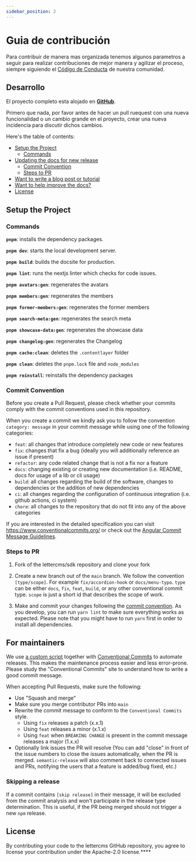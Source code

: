 ```yaml
---
sidebar_position: 2
---
```


# Guia de contribución

Para contribuir de manera mas organizada tenemos algunos parametros a seguir para realizar contribuciones de mejor manera y agilizar el proceso, siempre siguiendo el [Código de Conducta](.) de nuestra comunidad.

## Desarrollo

El proyecto completo esta alojado en **[GitHub](https://github.com/lettercms)**. 

Primero que nada, por favor antes de hacer un pull ruequest con una nueva funcionalidad o un cambio grande en el proyecto, crear una nueva incidencia para discutir dichos cambios.



Here's the table of contents:
- [Setup the Project](#setup-the-project)
  - [Commands](#commands)
- [Updating the docs for new release](#updating-the-docs-for-new-release)
  - [Commit Convention](#commit-convention)
  - [Steps to PR](#steps-to-pr)
- [Want to write a blog post or tutorial](#want-to-write-a-blog-post-or-tutorial)
- [Want to help improve the docs?](#want-to-help-improve-the-docs)
- [License](#license)

## Setup the Project


### Commands

**`pnpm`**: installs the dependency packages.

**`pnpm dev`**: starts the local development server.

**`pnpm build`**: builds the docsite for production.

**`pnpm lint`**: runs the nextjs linter which checks for code issues.

**`pnpm avatars:gen`**: regenerates the avatars

**`pnpm members:gen`**: regenerates the members

**`pnpm former-members:gen`**: regenerates the former members

**`pnpm search-meta:gen`**: regenerates the search meta

**`pnpm showcase-data:gen`**: regenerates the showcase data

**`pnpm changelog:gen`**: regenerates the Changelog

**`pnpm cache:clean`**: deletes the `.contentlayer` folder

**`pnpm clean`**: deletes the `pnpm.lock` file and `node_modules`

**`pnpm reinstall`**: reinstalls the dependency packages



### Commit Convention

Before you create a Pull Request, please check whether your commits comply with
the commit conventions used in this repository.

When you create a commit we kindly ask you to follow the convention
`category: message` in your commit message while using one of
the following categories:

- `feat`: all changes that introduce completely new code or new features
- `fix`: changes that fix a bug (ideally you will additionally reference an
  issue if present)
- `refactor`: any code related change that is not a fix nor a feature
- `docs`: changing existing or creating new documentation (i.e. README, docs for
  usage of a lib or cli usage)
- `build`: all changes regarding the build of the software, changes to
  dependencies or the addition of new dependencies
- `ci`: all changes regarding the configuration of continuous integration (i.e.
  github actions, ci system)
- `chore`: all changes to the repository that do not fit into any of the above
  categories

If you are interested in the detailed specification you can visit
https://www.conventionalcommits.org/ or check out the
[Angular Commit Message Guidelines](https://github.com/angular/angular/blob/22b96b9/CONTRIBUTING.md#-commit-message-guidelines).

### Steps to PR

1. Fork of the lettercms/sdk repository and clone your fork

2. Create a new branch out of the `main` branch. We follow the convention
   `[type/scope]`. For example `fix/accordion-hook` or `docs/menu-typo`. `type`
   can be either `docs`, `fix`, `feat`, `build`, or any other conventional
   commit type. `scope` is just a short id that describes the scope of work.

3. Make and commit your changes following the
   [commit convention](https://github.com/chakra-ui/chakra-ui-docs/blob/main/CONTRIBUTING.md#commit-convention).
   As you develop, you can run `yarn lint` to make sure everything works as
   expected. Please note that you might have to run `yarn` first in order to
   install all dependencies.


## For maintainers

We use [a custom script](https://github.com/nextauthjs/next-auth/blob/main/scripts/release/index.ts) together with [Conventional Commits](https://www.conventionalcommits.org/en/v1.0.0) to automate releases. This makes the maintenance process easier and less error-prone. Please study the "Conventional Commits" site to understand how to write a good commit message.

When accepting Pull Requests, make sure the following:

- Use "Squash and merge"
- Make sure you merge contributor PRs into `main`
- Rewrite the commit message to conform to the `Conventional Commits` style.
  - Using `fix` releases a patch (x.x.1)
  - Using `feat` releases a minor (x.1.x)
  - Using `feat` when `BREAKING CHANGE` is present in the commit message releases a major (1.x.x)
- Optionally link issues the PR will resolve (You can add "close" in front of the issue numbers to close the issues automatically, when the PR is merged. `semantic-release` will also comment back to connected issues and PRs, notifying the users that a feature is added/bug fixed, etc.)

### Skipping a release

If a commit contains `[skip release]` in their message, it will be excluded from the commit analysis and won't participate in the release type determination. This is useful, if the PR being merged should not trigger a new `npm` release.

## License

By contributing your code to the lettercms GitHub repository, you agree to
license your contribution under the Apache-2.0 license.****
